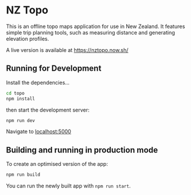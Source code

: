 # NZ Topo

This is an offline topo maps application for use in New Zealand. It features simple trip planning tools, such as measuring distance and generating elevation profiles.

A live version is available at https://nztopo.now.sh/


## Running for Development

Install the dependencies...

```bash
cd topo
npm install
```

then start the development server:

```bash
npm run dev
```

Navigate to [localhost:5000](http://localhost:5000)


## Building and running in production mode

To create an optimised version of the app:

```bash
npm run build
```

You can run the newly built app with `npm run start`.

